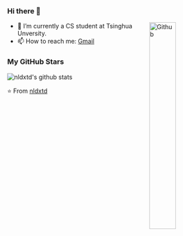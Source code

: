 ### Hi there 👋

<img width="35%" align="right" alt="Github" src="https://user-images.githubusercontent.com/48678280/88862734-4903af80-d201-11ea-968b-9c939d88a37c.gif" />

- 🔭 I’m currently a CS student at Tsinghua Unversity.
- 📫 How to reach me: [Gmail](mailto:nldxtd@gmail.com)

### My GitHub Stars

![nldxtd's github stats](https://github-readme-stats.vercel.app/api?username=nldxtd&show_icons=true)

⭐️ From [nldxtd](https://github.com/nldxtd)
